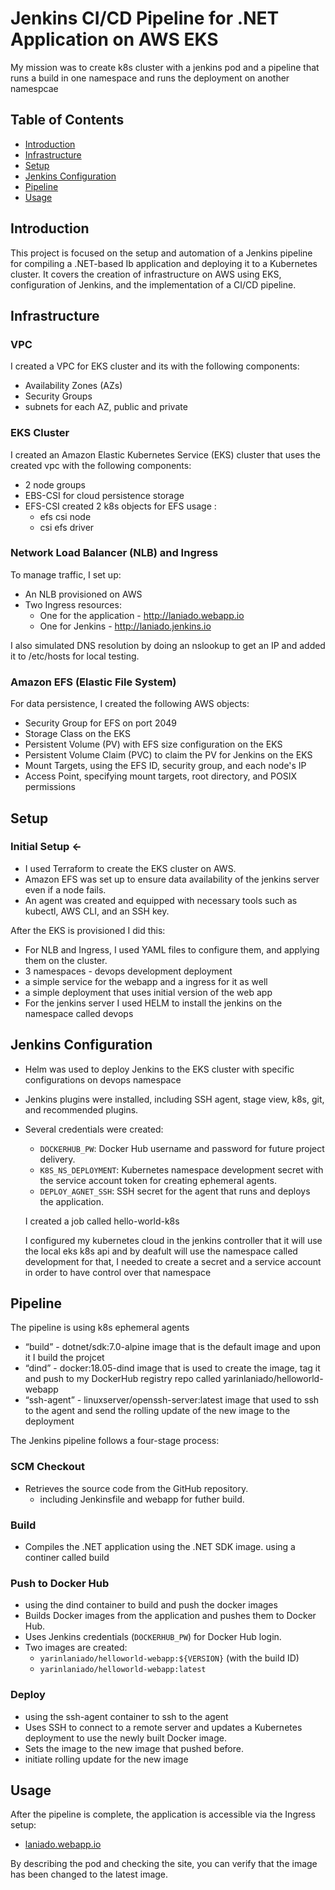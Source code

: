 

# Jenkins CI/CD Pipeline for .NET Application on AWS EKS

My mission was to create k8s cluster with a jenkins pod and a pipeline that runs a build
in one namespace and runs the deployment on another namespcae
## Table of Contents

- [Introduction](#introduction)
- [Infrastructure](#infrastructure)
- [Setup](#setup)
- [Jenkins Configuration](#jenkins-configuration)
- [Pipeline](#pipeline)
- [Usage](#usage)
## Introduction

This project is focused on the setup and automation of a Jenkins pipeline for compiling a .NET-based Ib application and deploying it to a Kubernetes cluster. It covers the creation of infrastructure on AWS using EKS, configuration of Jenkins, and the implementation of a CI/CD pipeline.


## Infrastructure

### VPC

I created a VPC for EKS cluster and its with the following components:

- Availability Zones (AZs)
- Security Groups
- subnets for each AZ, public and private

### EKS Cluster

I created an Amazon Elastic Kubernetes Service (EKS) cluster that uses the created vpc with the following components:

- 2 node groups
- EBS-CSI for cloud persistence storage
- EFS-CSI created 2 k8s objects for EFS usage : 
  - efs csi node
  - csi efs driver


### Network Load Balancer (NLB) and Ingress

To manage traffic, I set up:
- An NLB provisioned on AWS
- Two Ingress resources:
  - One for the application - http://laniado.webapp.io
  - One for Jenkins - http://laniado.jenkins.io

I also simulated DNS resolution by doing an nslookup to get an IP and added it to /etc/hosts for local testing.

### Amazon EFS (Elastic File System)

For data persistence, I created the following AWS objects:


- Security Group for EFS on port 2049
- Storage Class on the EKS
- Persistent Volume (PV) with EFS size configuration on the EKS
- Persistent Volume Claim (PVC) to claim the PV for Jenkins on the EKS
- Mount Targets, using the EFS ID, security group, and each node's IP
- Access Point, specifying mount targets, root directory, and POSIX permissions

## Setup

### Initial Setup <-

- I used Terraform to create the EKS cluster on AWS.
- Amazon EFS was set up to ensure data availability of the jenkins server even if a node fails.
- An agent was created and equipped with necessary tools such as kubectl, AWS CLI, and an SSH key.

After the EKS is provisioned I did this:
- For NLB and Ingress, I used YAML files to configure them, and applying them on the cluster.
- 3 namespaces - devops development deployment
- a simple service for the webapp and a ingress for it as well
- a simple deployment that uses initial version of the web app
- For the jenkins server I used HELM to install the jenkins on the namespace called devops

## Jenkins Configuration

- Helm was used to deploy Jenkins to the EKS cluster with specific configurations on devops namespace

- Jenkins plugins were installed, including SSH agent, stage view, k8s, git, and recommended plugins.

- Several credentials were created:
  - `DOCKERHUB_PW`: Docker Hub username and password for future project delivery.
  - `K8S_NS_DEPLOYMENT`: Kubernetes namespace development secret with the service account token for creating ephemeral agents.
  - `DEPLOY_AGNET_SSH`: SSH secret for the agent that runs and deploys the application.

  I created a job called hello-world-k8s

  I configured my kubernetes cloud in the jenkins controller that it will use the local eks k8s api and by deafult will use the namespace called development
  for that, I needed to create a secret and a service account in order to have control over that namespace

## Pipeline

The pipeline is using k8s ephemeral agents

- “build” - dotnet/sdk:7.0-alpine image that is the default image and upon it I build the projcet
-  “dind” - docker:18.05-dind image that is used to create the image, tag it and push to my DockerHub registry repo called yarinlaniado/helloworld-webapp
- “ssh-agent” - linuxserver/openssh-server:latest image that used to ssh to the agent and send the rolling update of the new image to the deployment


The Jenkins pipeline follows a four-stage process:

### SCM Checkout

- Retrieves the source code from the GitHub repository.
  - including Jenkinsfile and webapp for futher build.

### Build

- Compiles the .NET application using the .NET SDK image. using a continer called build

### Push to Docker Hub
- using the dind container to build and push the docker images
- Builds Docker images from the application and pushes them to Docker Hub.
- Uses Jenkins credentials (`DOCKERHUB_PW`) for Docker Hub login.
- Two images are created:
  - `yarinlaniado/helloworld-webapp:${VERSION}` (with the build ID)
  - `yarinlaniado/helloworld-webapp:latest`

### Deploy
- using the ssh-agent container to ssh to the agent
- Uses SSH to connect to a remote server and updates a Kubernetes deployment to use the newly built Docker image.
- Sets the image to the new image that pushed before.
- initiate rolling update for the new image

## Usage

After the pipeline is complete, the application is accessible via the Ingress setup:
- [laniado.webapp.io](http://laniado.Ibapp.io)

By describing the pod and checking the site, you can verify that the image has been changed to the latest image.
